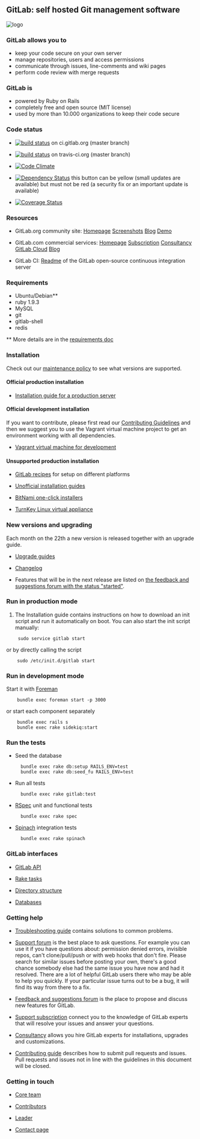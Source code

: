 ## GitLab: self hosted Git management software

![logo](https://raw.github.com/gitlabhq/gitlabhq/master/public/gitlab_logo.png)

### GitLab allows you to
 * keep your code secure on your own server
 * manage repositories, users and access permissions
 * communicate through issues, line-comments and wiki pages
 * perform code review with merge requests

### GitLab is

* powered by Ruby on Rails
* completely free and open source (MIT license)
* used by more than 10.000 organizations to keep their code secure

### Code status

* [![build status](http://ci.gitlab.org/projects/1/status.png?ref=master)](http://ci.gitlab.org/projects/1?ref=master) on ci.gitlab.org (master branch)

* [![build status](https://secure.travis-ci.org/gitlabhq/gitlabhq.png)](https://travis-ci.org/gitlabhq/gitlabhq) on travis-ci.org (master branch)

* [![Code Climate](https://codeclimate.com/github/gitlabhq/gitlabhq.png)](https://codeclimate.com/github/gitlabhq/gitlabhq)

* [![Dependency Status](https://gemnasium.com/gitlabhq/gitlabhq.png)](https://gemnasium.com/gitlabhq/gitlabhq) this button can be yellow (small updates are available) but must not be red (a security fix or an important update is available)

* [![Coverage Status](https://coveralls.io/repos/gitlabhq/gitlabhq/badge.png?branch=master)](https://coveralls.io/r/gitlabhq/gitlabhq)

### Resources

* GitLab.org community site: [Homepage](http://gitlab.org) [Screenshots](http://gitlab.org/screenshots/) [Blog](http://blog.gitlab.org/) [Demo](http://demo.gitlabhq.com/users/sign_in)

* GitLab.com commercial services: [Homepage](http://www.gitlab.com/) [Subscription](http://www.gitlab.com/subscription/) [Consultancy](http://www.gitlab.com/consultancy/) [GitLab Cloud](http://www.gitlab.com/cloud/) [Blog](http://blog.gitlab.com/)

* GitLab CI: [Readme](https://github.com/gitlabhq/gitlab-ci/blob/master/README.md) of the GitLab open-source continuous integration server

### Requirements

* Ubuntu/Debian**
* ruby 1.9.3
* MySQL
* git
* gitlab-shell
* redis

** More details are in the [requirements doc](https://github.com/gitlabhq/gitlabhq/blob/master/doc/install/requirements.md)

### Installation

Check out our [maintenance policy](MAINTENANCE.md) to see what versions are supported.

#### Official production installation

* [Installation guide for a production server](https://github.com/gitlabhq/gitlabhq/blob/master/doc/install/installation.md)


#### Official development installation

If you want to contribute, please first read our [Contributing Guidelines](https://github.com/gitlabhq/gitlabhq/blob/master/CONTRIBUTING.md) and then we suggest you to use the Vagrant virtual machine project to get an environment working with all dependencies.

* [Vagrant virtual machine for development](https://github.com/gitlabhq/gitlab-vagrant-vm)


#### Unsupported production installation

* [GitLab recipes](https://github.com/gitlabhq/gitlab-recipes) for setup on different platforms

* [Unofficial installation guides](https://github.com/gitlabhq/gitlab-public-wiki/wiki/Unofficial-Installation-Guides)

* [BitNami one-click installers](http://bitnami.com/stack/gitlab)

* [TurnKey Linux virtual appliance](http://www.turnkeylinux.org/gitlab)


### New versions and upgrading

Each month on the 22th a new version is released together with an upgrade guide.

* [Upgrade guides](https://github.com/gitlabhq/gitlabhq/tree/master/doc/update)

* [Changelog](https://github.com/gitlabhq/gitlabhq/blob/master/CHANGELOG)

* Features that will be in the next release are listed on [the feedback and suggestions forum with the status "started"](http://feedback.gitlab.com/forums/176466-general/status/796456).


### Run in production mode

1. The Installation guide contains instructions on how to download an init script and run it automatically on boot. You can also start the init script manually:

        sudo service gitlab start

  or by directly calling the script

        sudo /etc/init.d/gitlab start

### Run in development mode

Start it with [Foreman](https://github.com/ddollar/foreman)

        bundle exec foreman start -p 3000

  or start each component separately

        bundle exec rails s
        bundle exec rake sidekiq:start

### Run the tests

* Seed the database

        bundle exec rake db:setup RAILS_ENV=test
        bundle exec rake db:seed_fu RAILS_ENV=test

* Run all tests

        bundle exec rake gitlab:test

* [RSpec](http://rspec.info/) unit and functional tests

        bundle exec rake spec

* [Spinach](https://github.com/codegram/spinach) integration tests

        bundle exec rake spinach


### GitLab interfaces

* [GitLab API](https://github.com/gitlabhq/gitlabhq/blob/master/doc/api/README.md)

* [Rake tasks](https://github.com/gitlabhq/gitlabhq/tree/master/doc/raketasks)

* [Directory structure](https://github.com/gitlabhq/gitlabhq/blob/master/doc/install/structure.md)

* [Databases](https://github.com/gitlabhq/gitlabhq/blob/master/doc/install/databases.md)


### Getting help

* [Troubleshooting guide](https://github.com/gitlabhq/gitlab-public-wiki/wiki/Trouble-Shooting-Guide) contains solutions to common problems.

* [Support forum](https://groups.google.com/forum/#!forum/gitlabhq) is the best place to ask questions. For example you can use it if you have questions about: permission denied errors, invisible repos, can't clone/pull/push or with web hooks that don't fire. Please search for similar issues before posting your own, there's a good chance somebody else had the same issue you have now and had it resolved. There are a lot of helpful GitLab users there who may be able to help you quickly. If your particular issue turns out to be a bug, it will find its way from there to a fix.

* [Feedback and suggestions forum](http://feedback.gitlab.com) is the place to propose and discuss new features for GitLab.

* [Support subscription](http://www.gitlab.com/subscription/) connect you to the knowledge of GitLab experts that will resolve your issues and answer your questions.

* [Consultancy](http://www.gitlab.com/consultancy/) allows you hire GitLab experts for installations, upgrades and customizations.

* [Contributing guide](https://github.com/gitlabhq/gitlabhq/blob/master/CONTRIBUTING.md) describes how to submit pull requests and issues. Pull requests and issues not in line with the guidelines in this document will be closed.


### Getting in touch

* [Core team](https://github.com/gitlabhq?tab=members)

* [Contributors](https://github.com/gitlabhq/gitlabhq/graphs/contributors)

* [Leader](https://github.com/randx)

* [Contact page](http://gitlab.org/contact/)
